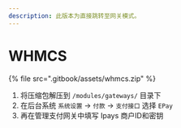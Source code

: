 ```yaml
---
description: 此版本为直接跳转至网关模式。
---
```


# WHMCS

{% file src=".gitbook/assets/whmcs.zip" %}

1. 将压缩包解压到 `/modules/gateways/` 目录下
2. 在后台系统 `系统设置` -> `付款` -> `支付接口` 选择 `EPay`
3. 再在管理支付网关中填写 Ipays 商户ID和密钥
